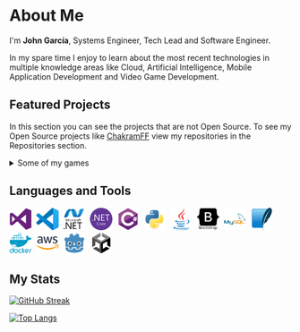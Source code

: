 # About Me

I'm <strong>John García</strong>, Systems Engineer, Tech Lead and Software Engineer.

In my spare time I enjoy to learn about the most recent technologies in multiple knowledge areas like Cloud, Artificial Intelligence, Mobile Application Development and Video Game Development.

## Featured Projects

In this section you can see the projects that are not Open Source. To see my Open Source projects like [ChakramFF](https://github.com/byakkoder/ChakramFF) view my repositories in the Repositories section.

<details>
  <summary>Some of my games</summary>
  <p>Next, you can explore some of the games that I have designed and developed as a hobbie. The assets (3D models, music, sounds and 2D images) was created by others and was acquired through the Unity Asset Store.</p>
  <p><strong>Note: </strong>To see and download a game click the game name.</p>
  <table>
    <tr>
      <td><strong><a href="https://gamejolt.com/games/zombieweapon/374612" target="_blank">Zombie Weapon</a></strong></td>
      <td><p>Isometric 3D shooter game for PC inspired on classic zombie games and movies, made with Unity.</p></td>
    </tr>
    <tr>
      <td><strong><a href="https://play.google.com/store/apps/details?id=com.BaihuTechnologies.IronMaze" target="_blank">Iron Maze</a></strong></td>
      <td><p>3D third person (hack and slash) game for Android with mazes that are generated procedurally (roguelike), made with Unity.</p></td>
    </tr>
    <tr>
      <td><strong><a href="https://play.google.com/store/apps/details?id=com.baihutechnologies.sentinel" target="_blank">Sentinel Space Shooter Arcade</a></strong></td>
      <td><p>3D space shooter game for Android inspired on classic sci-fi games and movies, made with Unity.</p></td>
    </tr>
    <tr>
      <td><strong><a href="https://play.google.com/store/apps/details?id=com.BaihuTechnologies.TheHardRider" target="_blank">The Hard Rider</a></strong></td>
      <td><p>A simple 3D racing game for Android inspired on multiple mobile racing games, made with Unity.</p></td>
    </tr>
  </table>
</details>

## Languages and Tools

<div>
  <img src="https://github.com/devicons/devicon/blob/master/icons/visualstudio/visualstudio-plain.svg" title="Visual Studio" alt="Visual Studio" width="40" height="40"/>&nbsp;
  <img src="https://github.com/devicons/devicon/blob/master/icons/vscode/vscode-original.svg" title="VS Code" alt="VS Code" width="40" height="40"/>&nbsp;
  <img src="https://github.com/devicons/devicon/blob/master/icons/dot-net/dot-net-original-wordmark.svg" title="DotNet" alt="DotNet" width="40" height="40"/>&nbsp;
  <img src="https://github.com/devicons/devicon/blob/master/icons/dotnetcore/dotnetcore-original.svg" title="DotNet Core" alt="DotNet Core" width="40" height="40"/>&nbsp;
  <img src="https://github.com/devicons/devicon/blob/master/icons/csharp/csharp-original.svg" title="CSharp" alt="CSharp" width="40" height="40"/>&nbsp;
  <img src="https://github.com/devicons/devicon/blob/master/icons/python/python-original.svg" title="Python" alt="Python" width="40" height="40"/>&nbsp;
  <img src="https://github.com/devicons/devicon/blob/master/icons/java/java-original.svg" title="Java" alt="Java" width="40" height="40"/>&nbsp;
  <img src="https://github.com/devicons/devicon/blob/master/icons/bootstrap/bootstrap-plain-wordmark.svg" title="Bootstrap" alt="Bootstrap" width="40" height="40"/>&nbsp;
  <img src="https://github.com/devicons/devicon/blob/master/icons/mysql/mysql-original-wordmark.svg" title="MySQL" alt="MySQL" width="40" height="40"/>&nbsp;
  <img src="https://github.com/devicons/devicon/blob/master/icons/sqlite/sqlite-original.svg" title="SQLite" alt="SQLite" width="40" height="40"/>&nbsp;
  <img src="https://github.com/devicons/devicon/blob/master/icons/docker/docker-plain-wordmark.svg" title="Docker" alt="Docker" width="40" height="40"/>&nbsp;
  <img src="https://github.com/devicons/devicon/blob/master/icons/amazonwebservices/amazonwebservices-original-wordmark.svg" title="AWS" alt="AWS" width="40" height="40"/>&nbsp;
  <img src="https://github.com/devicons/devicon/blob/master/icons/godot/godot-original.svg" title="Godot" alt="Godot" width="40" height="40"/>&nbsp;
  <img src="https://github.com/devicons/devicon/blob/master/icons/unity/unity-original.svg" title="Unity" alt="Unity" width="40" height="40"/>
</div>

## My Stats

[![GitHub Streak](http://github-readme-streak-stats.herokuapp.com?user=byakkoder&theme=prussian)](https://git.io/streak-stats)

[![Top Langs](https://github-readme-stats.vercel.app/api/top-langs/?username=byakkoder&layout=compact&theme=prussian)](https://github.com/anuraghazra/github-readme-stats)
